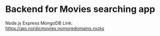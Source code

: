 # Backend for Movies searching app
Node.js Express MongoDB
Link: https://api.nordicmovies.nomoredomains.rocks
